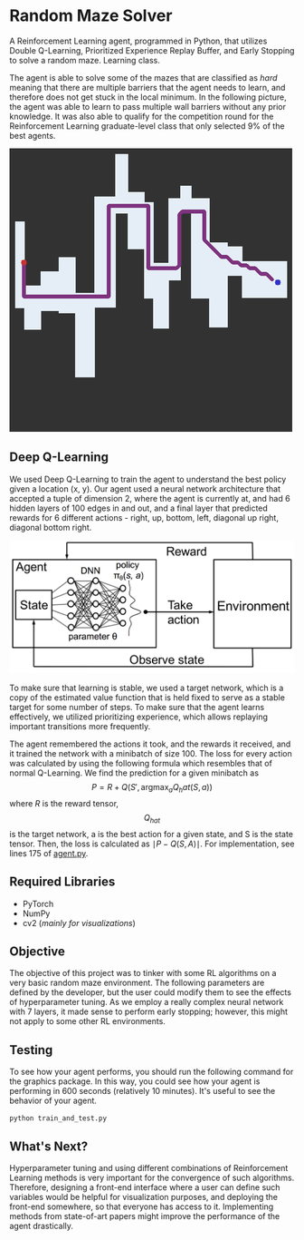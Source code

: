 # Random Maze Solver
A Reinforcement Learning agent, programmed in Python, that utilizes Double Q-Learning, 
Prioritized Experience Replay Buffer, and Early Stopping to solve a random maze. 
Learning class.

The agent is able to solve some of the mazes that are classified as *hard* meaning that there are multiple barriers that the agent needs to learn, and therefore does not get stuck in the local minimum. In the following picture, the agent was able to
learn to pass multiple wall barriers without any prior knowledge. It was also able to qualify for the competition round for the Reinforcement Learning graduate-level class that only selected 9% of the best agents.

![Agent Performance](https://github.com/robaltan/Random_Maze_Solver/blob/main/images/solved_maze.png)

## Deep Q-Learning

We used Deep Q-Learning to train the agent to understand the best policy given a location (x, y). Our agent used a neural network architecture that accepted a tuple of dimension 2, where the agent is currently at, and 
had 6 hidden layers of 100 edges in and out, and a final layer that predicted rewards for 6 different actions - right, up, bottom, left, diagonal up right, diagonal bottom right. 

![Deep Q-Learning](https://github.com/robaltan/Random_Maze_Solver/blob/main/images/deep_q_learning.png)

To make sure that learning is stable, we used a target network, which is a copy of the estimated value function that is held fixed to serve as a stable target for some number of steps. To make sure that the agent learns effectively,
we utilized prioritizing experience, which allows replaying important transitions more frequently.

The agent remembered the actions it took, and the rewards it received, and it trained the network with a minibatch of size 100. The loss for every action was calculated by using the following formula
which resembles that of normal Q-Learning. We find the prediction for a given minibatch as $$P = R + Q(S', \text{argmax}_a Q_hat(S, a))$$ where $R$ is the reward tensor, $$Q_{hat}$$ is the target network, a is the best action
for a given state, and S is the state tensor. Then, the loss is calculated as $\mid P - Q(S,A) \mid$. For implementation, see lines 175 of [agent.py](https://github.com/robaltan/Random_Maze_Solver/blob/main/agent.py).


## Required Libraries
* PyTorch
* NumPy
* cv2 (*mainly for visualizations*)

## Objective

The objective of this project was to tinker with some RL algorithms on a very basic random maze environment. The following 
parameters are defined by the developer, but the user could modify them to see the effects of hyperparameter tuning. As 
we employ a really complex neural network with 7 layers, it made sense to perform early stopping; however, this might not
apply to some other RL environments. 

## Testing

To see how your agent performs, you should run the following command for the graphics package. In this way, you could see how your agent is performing in 600 seconds (relatively 10 minutes). It's useful to see the behavior of your agent.

```shell
python train_and_test.py
```

## What's Next?

Hyperparameter tuning and using different combinations of Reinforcement Learning methods is very important for the convergence of such algorithms. Therefore, designing a front-end interface where a user can define such variables would be helpful for visualization purposes, and deploying the front-end somewhere, so that everyone has access to it. Implementing methods from state-of-art papers might improve the performance of the agent drastically. 
